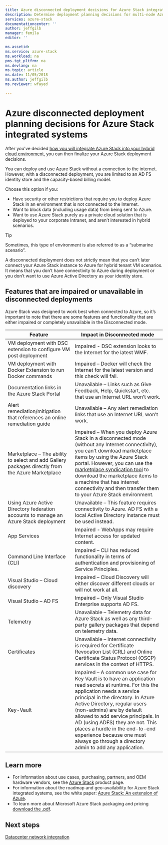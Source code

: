 ```yaml
---
title: Azure disconnected deployment decisions for Azure Stack integrated systems | Microsoft Docs
description: Determine deployment planning decisions for multi-node Azure Stack Azure-connected deployments.
services: azure-stack
documentationcenter: ''
author: jeffgilb
manager: femila
editor: ''

ms.assetid: 
ms.service: azure-stack
ms.workload: na
pms.tgt_pltfrm: na
ms.devlang: na
ms.topic: article
ms.date: 11/05/2018
ms.author: jeffgilb
ms.reviewer: wfayed

---
```

# Azure disconnected deployment planning decisions for Azure Stack integrated systems
After you've decided [how you will integrate Azure Stack into your hybrid cloud environment](azure-stack-connection-models.md), you can then finalize your Azure Stack deployment decisions.

You can deploy and use Azure Stack without a connection to the internet. However, with a disconnected deployment, you are limited to an AD FS identity store and the capacity-based billing model. 

Choose this option if you:
- Have security or other restrictions that require you to deploy Azure Stack in an environment that is not connected to the Internet.
- Want to block data (including usage data) from being sent to Azure.
- Want to use Azure Stack purely as a private cloud solution that is deployed to your corporate Intranet, and aren’t interested in hybrid scenarios.

> [!TIP]
> Sometimes, this type of environment is also referred to as a “submarine scenario”.

A disconnected deployment does not strictly mean that you can’t later connect your Azure Stack instance to Azure for hybrid tenant VM scenarios. It means that you don’t have connectivity to Azure during deployment or you don’t want to use Azure Active Directory as your identity store.

## Features that are impaired or unavailable in disconnected deployments 
Azure Stack was designed to work best when connected to Azure, so it’s important to note that there are some features and functionality that are either impaired or completely unavailable in the Disconnected mode. 

|Feature|Impact in Disconnected mode|
|-----|-----|
|VM deployment with DSC extension to configure VM post deployment|Impaired - DSC extension looks to the Internet for the latest WMF.|
|VM deployment with Docker Extension to run Docker commands|Impaired – Docker will check the Internet for the latest version and this check will fail.|
|Documentation links in the Azure Stack Portal|Unavailable – Links such as Give Feedback, Help, Quickstart, etc. that use an Internet URL won’t work.|
|Alert remediation/mitigation that references an online remediation guide|Unavailable – Any alert remediation links that use an Internet URL won’t work.|
|Marketplace – The ability to select and add Gallery packages directly from the Azure Marketplace|Impaired – When you deploy Azure Stack in a disconnected mode (without any Internet connectivity), you can’t download marketplace items by using the Azure Stack portal. However, you can use the [marketplace syndication tool](https://docs.microsoft.com/azure/azure-stack/azure-stack-download-azure-marketplace-item#download-marketplace-items-in-a-disconnected-or-a-partially-connected-scenario-with-limited-internet-connectivity) to download the marketplace items to a machine that has internet connectivity and then transfer them to your Azure Stack environment.|
|Using Azure Active Directory federation accounts to manage an Azure Stack deployment|Unavailable – This feature requires connectivity to Azure. AD FS with a local Active Directory instance must be used instead.|
|App Services|Impaired - WebApps may require Internet access for updated content.|
|Command Line Interface (CLI)|Impaired – CLI has reduced functionality in terms of authentication and provisioning of Service Principles.|
|Visual Studio – Cloud discovery|Impaired – Cloud Discovery will either discover different clouds or will not work at all.|
|Visual Studio – AD FS|Impaired – Only Visual Studio Enterprise supports AD FS.
Telemetry|Unavailable – Telemetry data for Azure Stack as well as any third-party gallery packages that depend on telemetry data.|
|Certificates|Unavailable – Internet connectivity is required for Certificate Revocation List (CRL) and Online Certificate Status Protocol (OSCP) services in the context of HTTPS.|
|Key-Vault|Impaired – A common use case for Key Vault is to have an application read secrets at runtime. For this the application needs a service principal in the directory. In Azure Active Directory, regular users (non-admins) are by default allowed to add service principals. In AD (using ADFS) they are not. This places a hurdle in the end-to-end experience because one must always go through a directory admin to add any application.| 

## Learn more
- For information about use cases, purchasing, partners, and OEM hardware vendors, see the [Azure Stack](https://azure.microsoft.com/overview/azure-stack/) product page.
- For information about the roadmap and geo-availability for Azure Stack integrated systems, see the white paper: [Azure Stack: An extension of Azure](https://azure.microsoft.com/resources/azure-stack-an-extension-of-azure/). 
- To learn more about Microsoft Azure Stack packaging and pricing [download the .pdf](https://azure.microsoft.com/mediahandler/files/resourcefiles/5bc3f30c-cd57-4513-989e-056325eb95e1/Azure-Stack-packaging-and-pricing-datasheet.pdf). 

## Next steps
[Datacenter network integration](azure-stack-network.md)